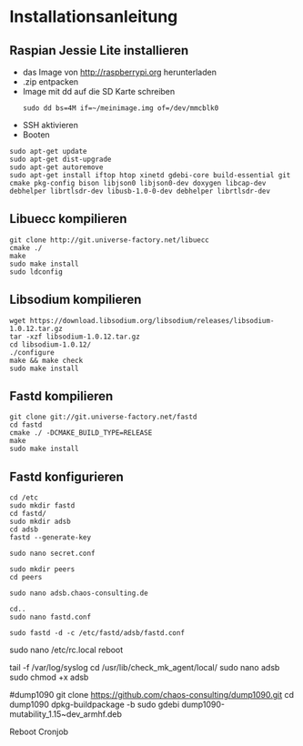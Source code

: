 # Installationsanleitung
## Raspian Jessie Lite installieren
* das Image von http://raspberrypi.org herunterladen
* .zip entpacken
* Image mit dd auf die SD Karte schreiben
  ```
  sudo dd bs=4M if=~/meinimage.img of=/dev/mmcblk0
  ```
* SSH aktivieren
* Booten
```
sudo apt-get update
sudo apt-get dist-upgrade
sudo apt-get autoremove
sudo apt-get install iftop htop xinetd gdebi-core build-essential git cmake pkg-config bison libjson0 libjson0-dev doxygen libcap-dev debhelper librtlsdr-dev libusb-1.0-0-dev debhelper librtlsdr-dev
```

## Libuecc kompilieren
```
git clone http://git.universe-factory.net/libuecc
cmake ./
make
sudo make install
sudo ldconfig
```

## Libsodium kompilieren
```
wget https://download.libsodium.org/libsodium/releases/libsodium-1.0.12.tar.gz
tar -xzf libsodium-1.0.12.tar.gz
cd libsodium-1.0.12/
./configure
make && make check
sudo make install
```

## Fastd kompilieren
```
git clone git://git.universe-factory.net/fastd
cd fastd
cmake ./ -DCMAKE_BUILD_TYPE=RELEASE
make
sudo make install
```

## Fastd konfigurieren
```
cd /etc
sudo mkdir fastd
cd fastd/
sudo mkdir adsb
cd adsb
fastd --generate-key
```

```
sudo nano secret.conf
```

```
sudo mkdir peers
cd peers
```

```
sudo nano adsb.chaos-consulting.de
```
```
cd..
sudo nano fastd.conf
```

```
sudo fastd -d -c /etc/fastd/adsb/fastd.conf
```

sudo nano /etc/rc.local
reboot

tail -f /var/log/syslog
cd /usr/lib/check_mk_agent/local/
sudo nano adsb
sudo chmod +x adsb

#dump1090
git clone https://github.com/chaos-consulting/dump1090.git
cd dump1090
dpkg-buildpackage -b
sudo gdebi dump1090-mutability_1.15~dev_armhf.deb


Reboot Cronjob
